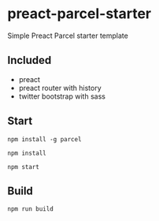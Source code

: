 # preact-parcel-starter
Simple Preact Parcel starter template

## Included
- preact
- preact router with history
- twitter bootstrap with sass

## Start
`npm install -g parcel`

`npm install`

`npm start`

## Build
`npm run build`
